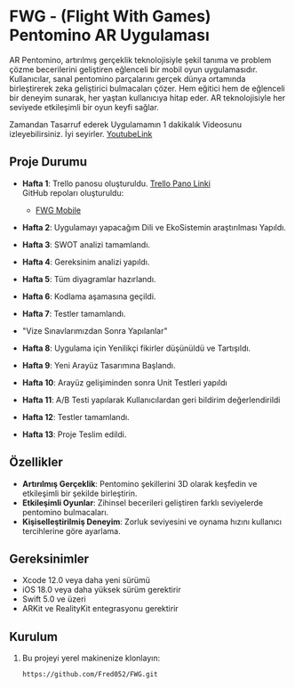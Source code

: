 # FWG - (Flight With Games) Pentomino AR Uygulaması

AR Pentomino, artırılmış gerçeklik teknolojisiyle şekil tanıma ve problem çözme becerilerini geliştiren eğlenceli bir mobil oyun uygulamasıdır. Kullanıcılar, sanal pentomino parçalarını gerçek dünya ortamında birleştirerek zeka geliştirici bulmacaları çözer. Hem eğitici hem de eğlenceli bir deneyim sunarak, her yaştan kullanıcıya hitap eder. AR teknolojisiyle her seviyede etkileşimli bir oyun keyfi sağlar.


Zamandan Tasarruf ederek Uygulamamın 1 dakikalık Videosunu izleyebilirsiniz. İyi seyirler. [YoutubeLink](https://youtube.com/shorts/M_i4Hx7siJI?feature=share)


## Proje Durumu

- **Hafta 1**: Trello panosu oluşturuldu. [Trello Pano Linki](https://trello.com/b/MQSRDi44/fwg)  
  GitHub repoları oluşturuldu:   
  - [FWG Mobile](https://github.com/Fred052/FWG)

- **Hafta 2**: Uygulamayı yapacağım Dili ve EkoSistemin araştırılması Yapıldı.

- **Hafta 3**: SWOT analizi tamamlandı.

- **Hafta 4**: Gereksinim analizi yapıldı.

- **Hafta 5**: Tüm diyagramlar hazırlandı.

- **Hafta 6**: Kodlama aşamasına geçildi.

- **Hafta 7**: Testler tamamlandı.

- "Vize Sınavlarımızdan Sonra Yapılanlar"

 - **Hafta 8**: Uygulama için Yenilikçi fikirler düşünüldü ve Tartışıldı.

 - **Hafta 9**: Yeni Arayüz Tasarımına Başlandı.

 - **Hafta 10**: Arayüz gelişiminden sonra Unit Testleri yapıldı

 - **Hafta 11**: A/B Testi yapılarak Kullanıcılardan geri bildirim değerlendirildi

 - **Hafta 12**: Testler tamamlandı.

 - **Hafta 13**: Proje Teslim edildi.

   
## Özellikler

- **Artırılmış Gerçeklik**: Pentomino şekillerini 3D olarak keşfedin ve etkileşimli bir şekilde birleştirin.
- **Etkileşimli Oyunlar**: Zihinsel becerileri geliştiren farklı seviyelerde pentomino bulmacaları.
- **Kişiselleştirilmiş Deneyim**: Zorluk seviyesini ve oynama hızını kullanıcı tercihlerine göre ayarlama.

## Gereksinimler

- Xcode 12.0 veya daha yeni sürümü
- iOS 18.0 veya daha yüksek sürüm gerektirir
- Swift 5.0 ve üzeri
- ARKit ve RealityKit entegrasyonu gerektirir

## Kurulum

1. Bu projeyi yerel makinenize klonlayın:
   ```bash
   https://github.com/Fred052/FWG.git
